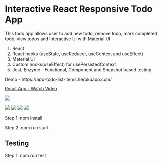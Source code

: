 # Interactive React Responsive Todo App

This todo app allows user to add new todo, remove todo, mark completed todo, view todos and interactive UI with Material UI 

1. React
2. React hooks (useState, useReducer, useContext and useEffect)
3. Material UI 
4. Custom hooks(useEffect) for usePersistedContext
5. Jest, Enzyme - Functional, Component and Snapshot based testing

Demo - https://app-todo-list-items.herokuapp.com/
 
<a href="https://www.loom.com/share/5a25f048cb644cd0bda2b4a07d9d2272"> <p>React App - Watch Video</p> <img style="max-width:300px;" src="https://cdn.loom.com/sessions/thumbnails/5a25f048cb644cd0bda2b4a07d9d2272-with-play.gif"> </a>

<img src="https://i.ibb.co/Wc0nTXR/desktop-todo.jpg"/>
<img src="https://i.ibb.co/m8jwghW/desktop.jpg"/>
<img src="https://i.ibb.co/1qg5CNZ/mobile-ui.jpg"/>
<img src="https://i.ibb.co/rHJF0Xq/mobile-new-todo.jpg"/>

Step 1: npm install

Step 2: npm run start

## Testing
Step 1: npm run test
